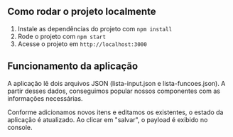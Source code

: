## Como rodar o projeto localmente

1. Instale as dependências do projeto com `npm install`
2. Rode o projeto com `npm start`
3. Acesse o projeto em `http://localhost:3000`


## Funcionamento da aplicação

A aplicação lê dois arquivos JSON (lista-input.json e lista-funcoes.json). A partir desses dados, conseguimos popular nossos componentes com as informações necessárias.

Conforme adicionamos novos itens e editamos os existentes, o estado da aplicação é atualizado. Ao clicar em "salvar", o payload é exibido no console.
